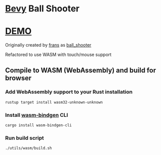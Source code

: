 # [Bevy](https://bevyengine.org/) Ball Shooter

# [DEMO](https://volodalexey.github.io/bevy-wasm-ball-shooter/)

Originally created by [frans](https://github.com/pyrbin) as [ball_shooter](https://github.com/pyrbin/ball_shooter)

Refactored to use WASM with touch/mouse support

## Compile to WASM (WebAssembly) and build for browser

### Add WebAssembly support to your Rust installation
```sh
rustup target install wasm32-unknown-unknown
```

### Install [wasm-bindgen](https://github.com/rustwasm/wasm-bindgen) CLI
```sh
cargo install wasm-bindgen-cli
```

### Run build script

```sh
./utils/wasm/build.sh
```
